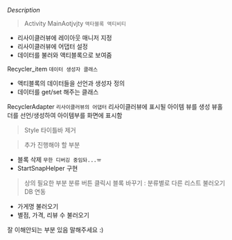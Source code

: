 *Description*

>Activity 
MainAotjvjty `액타블록 액티비티` 
- 리사이클러뷰에 레이아웃 매니저 지정 
- 리사이클러뷰에 어댑터 설정 
- 데이터를 불러와 액티블록으로 보여줌 


Recycler_item `데이터 생성자 클래스` 
- 액티블록의 데이터들을 선언과 생성자 정의 
- 데이터를 get/set 해주는 클래스 


RecyclerAdapter `리사이클러뷰의 어댑터` 
리사이클러뷰에 표시될 아이템 뷰를 생성 
뷰홀더를 선언/생성하여 아이템부를 화면에 표시함 

>StyIe 
타이틀바 제거 

>추가 진행해야 할 부분 
* 블록 삭제 `무한 디버깅 중임돠...ㅠ`
* StartSnapHelper 구현

>상의 필요한 부분
분류 버튼 클릭시 블록 바꾸기 : 분류별로 다른 리스트 불러오기
DB 연동 
 - 가게명 불러오기
 - 별점, 가격, 리뷰 수 불러오기
 
잘 이해안되는 부분 있음 말해주세요 :)
